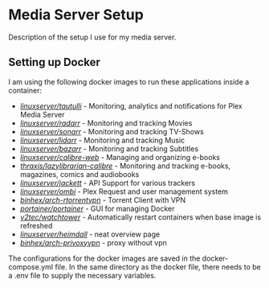 # Media Server Setup

Description of the setup I use for my media server.

## Setting up Docker

I am using the following docker images to run these applications inside a container:

- *[linuxserver/tautulli](https://hub.docker.com/r/linuxserver/tautulli)* - Monitoring, analytics and notifications for Plex Media Server
- *[linuxserver/radarr](https://hub.docker.com/r/linuxserver/radarr)* - Monitoring and tracking Movies
- *[linuxserver/sonarr](https://hub.docker.com/r/linuxserver/sonarr)* - Monitoring and tracking TV-Shows
- *[linuxserver/lidarr](https://hub.docker.com/r/linuxserver/lidarr)* - Monitoring and tracking Music
- *[linuxserver/bazarr](https://hub.docker.com/r/linuxserver/bazarr)* - Monitoring and tracking Subtitles
- *[linuxserver/calibre-web](https://hub.docker.com/r/linuxserver/calibre-web)* - Managing and organizing e-books
- *[thraxis/lazylibrarian-calibre](https://hub.docker.com/r/linuxserver/thraxis/lazylibrarian-calibre)* - Monitoring and tracking e-books, magazines, comics and audiobooks
- *[linuxserver/jackett](https://hub.docker.com/r/linuxserver/jackett)* - API Support for various trackers
- *[linuxserver/ombi](https://hub.docker.com/r/linuxserver/ombi)* - Plex Request and user management system
- *[binhex/arch-rtorrentvpn](https://hub.docker.com/r/binhex/arch-rtorrentvpn)* - Torrent Client with VPN
- *[portainer/portainer](https://hub.docker.com/r/portainer/portainer)* - GUI for managing Docker
- *[v2tec/watchtower](https://hub.docker.com/r/v2tec/watchtower)* - Automatically restart containers when base image is refreshed
- *[linuxserver/heimdall](https://hub.docker.com/r/linuxserver/heimdall)* - neat overview page
- *[binhex/arch-privoxyvpn](https://hub.docker.com/r/binhex/arch-privoxyvpn)* - proxy without vpn

The configurations for the docker images are saved in the docker-compose.yml file.
In the same directory as the docker file, there needs to be a .env file to supply the necessary variables.